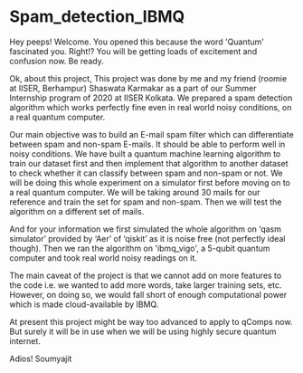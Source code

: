 # Spam_detection_IBMQ
Hey peeps! Welcome. 
You opened this because the word 'Quantum' fascinated you. Right!? You will be getting loads of excitement and confusion now. Be ready.

Ok, about this project, This project was done by me and my friend (roomie at IISER, Berhampur) Shaswata Karmakar as a part of our Summer Internship program of 2020 at IISER Kolkata. We prepared a spam detection algorithm which works perfectly fine even in real world noisy conditions, on a real quantum computer.

Our main objective was to build an E-mail spam filter which can differentiate between spam and non-spam E-mails. It should be able to perform well in noisy conditions. We have built a quantum machine learning algorithm to train our dataset first and then implement that algorithm to another dataset to check whether it can classify between spam and non-spam or not. We will be doing this whole experiment on a simulator first before moving on to a real quantum computer. We will be taking around 30 mails for our reference and train the set for spam and non-spam. Then we will test the algorithm on a different set of mails.

And for your information we first simulated the whole algorithm on ‘qasm simulator’ provided by ‘Aer’ of ‘qiskit’ as it is noise free (not perfectly ideal though). Then we ran the algorithm on 'ibmq_vigo', a 5-qubit quantum computer and took real world noisy readings on it.

The main caveat of the project is that we cannot add on more features to the code i.e. we wanted to add more words, take larger training sets, etc. However, on doing so, we would fall short of enough computational power which is made cloud-available by IBMQ. 

At present this project might be way too advanced to apply to qComps now. But surely it will be in use when we will be using highly secure quantum internet. 

Adios! 
Soumyajit
